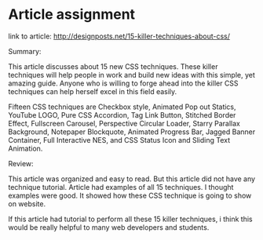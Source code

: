 # Article assignment

link to article: http://designposts.net/15-killer-techniques-about-css/

Summary:

This article discusses about 15 new CSS techniques. These killer techniques will help people in work and build new ideas with this simple, yet amazing guide. Anyone who is willing to forge ahead into the killer CSS techniques can help herself excel in this field easily.

Fifteen CSS techniques are Checkbox style, Animated Pop out Statics, YouTube LOGO, Pure CSS Accordion, Tag Link Button, Stitched Border Effect, Fullscreen Carousel, Perspective Circular Loader, Starry Parallax Background, Notepaper Blockquote, Animated Progress Bar, Jagged Banner Container, Full Interactive NES, and CSS Status Icon and Sliding Text Animation. 

Review:

This article was organized and easy to read. But this article did not have any technique tutorial. Article had examples of all 15 techniques. I thought examples were good. It showed how these CSS technique is going to show on website. 

If this article had tutorial to perform all these 15 killer techniques, i think this would be really helpful to many web developers and students.


